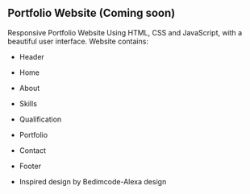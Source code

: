 ## Portfolio Website (Coming soon)

Responsive Portfolio Website Using HTML, CSS and JavaScript, with a beautiful user interface. 
Website contains: 
- Header 
- Home
- About
- Skills
- Qualification
- Portfolio
- Contact
- Footer 

- Inspired design by Bedimcode-Alexa design 
